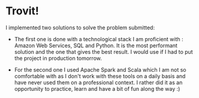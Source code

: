 # Trovit!

I implemented two solutions to solve the problem submitted:  
* The first one is done with a technological stack I am proficient with : Amazon Web Services, SQL and Python. It is the most performant solution and the one that gives the best result. I would use if I had to put the project in production tomorrow.  

* For the second one I used Apache Spark and Scala which I am not so comfortable with as I don't work with these tools on a daily basis and have never used them on a professional context. I rather did it as an opportunity to practice, learn and have a bit of fun along the way :)
